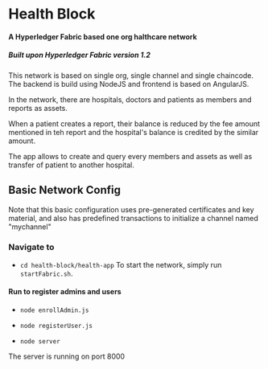 # Health Block
#### A Hyperledger Fabric based one org halthcare network

##### Built upon Hyperledger Fabric version 1.2
This network is based on single org, single channel and single chaincode.
The backend is build using NodeJS and frontend is based on AngularJS.

In the network, there are hospitals, doctors and patients as members and reports as assets.

When a patient creates a report, their balance is reduced by the fee amount mentioned in teh report and the hospital's balance is credited by the similar amount.

The app allows to create and query every members and assets as well as transfer of patient to another hospital.

## Basic Network Config

Note that this basic configuration uses pre-generated certificates and
key material, and also has predefined transactions to initialize a 
channel named "mychannel"

### Navigate to
* ``cd health-block/health-app``
To start the network, simply run ``startFabric.sh``.

#### Run to register admins and users
* ``node enrollAdmin.js``

* ``node registerUser.js``

* ``node server``

The server is running on port 8000



